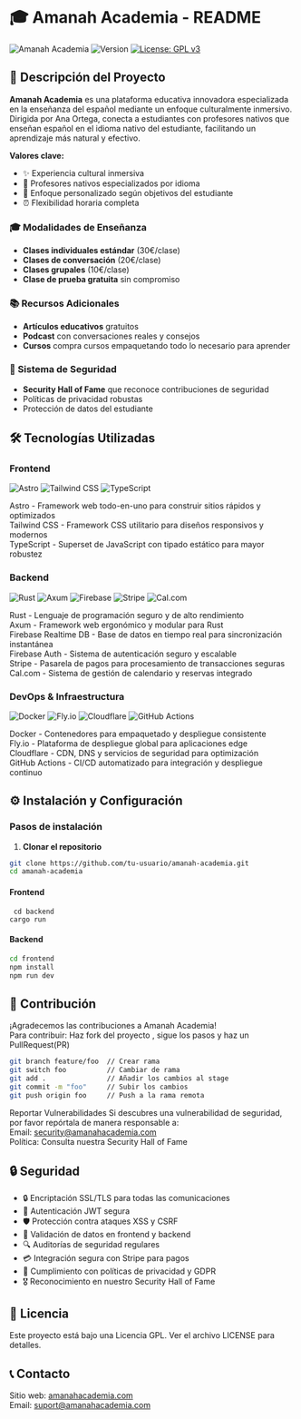 # 🎓 Amanah Academia - README

![Amanah Academia](https://img.shields.io/badge/Platform-Education-orange)
![Version](https://img.shields.io/badge/Version-1.0.0-blue)
[![License: GPL v3](https://img.shields.io/badge/License-GPLv3-blue.svg)](https://www.gnu.org/licenses/gpl-3.0)

## 🎯 Descripción del Proyecto

**Amanah Academia** es una plataforma educativa innovadora especializada en la enseñanza del español mediante un enfoque culturalmente inmersivo.
Dirigida por Ana Ortega, conecta a estudiantes con profesores nativos que enseñan español en el idioma nativo del estudiante,
facilitando un aprendizaje más natural y efectivo.

**Valores clave:**

- ✨ Experiencia cultural inmersiva
- 👥 Profesores nativos especializados por idioma
- 🎯 Enfoque personalizado según objetivos del estudiante
- ⏰ Flexibilidad horaria completa

### 🎓 Modalidades de Enseñanza

- **Clases individuales estándar** (30€/clase)
- **Clases de conversación** (20€/clase)
- **Clases grupales** (10€/clase)
- **Clase de prueba gratuita** sin compromiso

### 📚 Recursos Adicionales

- **Artículos educativos** gratuitos
- **Podcast** con conversaciones reales y consejos
- **Cursos** compra cursos empaquetando todo lo necesario para aprender

### 🔐 Sistema de Seguridad

- **Security Hall of Fame** que reconoce contribuciones de seguridad
- Políticas de privacidad robustas
- Protección de datos del estudiante

## 🛠️ Tecnologías Utilizadas

### Frontend

![Astro](https://img.shields.io/badge/Astro-FF5D01?style=for-the-badge&logo=astro&logoColor=white)
![Tailwind CSS](https://img.shields.io/badge/Tailwind_CSS-38B2AC?style=for-the-badge&logo=tailwind-css&logoColor=white)
![TypeScript](https://img.shields.io/badge/TypeScript-007ACC?style=for-the-badge&logo=typescript&logoColor=white)

Astro - Framework web todo-en-uno para construir sitios rápidos y optimizados  
Tailwind CSS - Framework CSS utilitario para diseños responsivos y modernos  
TypeScript - Superset de JavaScript con tipado estático para mayor robustez

### Backend

![Rust](https://img.shields.io/badge/Rust-000000?style=for-the-badge&logo=rust&logoColor=white)
![Axum](https://img.shields.io/badge/Axum-000000?style=for-the-badge)
![Firebase](https://img.shields.io/badge/Firebase-FFCA28?style=for-the-badge&logo=firebase&logoColor=black)
![Stripe](https://img.shields.io/badge/Stripe-008CDD?style=for-the-badge&logo=stripe&logoColor=white)
![Cal.com](https://img.shields.io/badge/Cal.com-000000?style=for-the-badge)

Rust - Lenguaje de programación seguro y de alto rendimiento  
Axum - Framework web ergonómico y modular para Rust  
Firebase Realtime DB - Base de datos en tiempo real para sincronización instantánea  
Firebase Auth - Sistema de autenticación seguro y escalable  
Stripe - Pasarela de pagos para procesamiento de transacciones seguras  
Cal.com - Sistema de gestión de calendario y reservas integrado

### DevOps & Infraestructura

![Docker](https://img.shields.io/badge/Docker-2496ED?style=for-the-badge&logo=docker&logoColor=white)
![Fly.io](https://img.shields.io/badge/Fly.io-8B5CF6?style=for-the-badge)
![Cloudflare](https://img.shields.io/badge/Cloudflare-F38020?style=for-the-badge&logo=Cloudflare&logoColor=white)
![GitHub Actions](https://img.shields.io/badge/GitHub_Actions-2088FF?style=for-the-badge&logo=github-actions&logoColor=white)

Docker - Contenedores para empaquetado y despliegue consistente  
Fly.io - Plataforma de despliegue global para aplicaciones edge  
Cloudflare - CDN, DNS y servicios de seguridad para optimización  
GitHub Actions - CI/CD automatizado para integración y despliegue continuo

## ⚙️ Instalación y Configuración

### Pasos de instalación

1. **Clonar el repositorio**

```bash
git clone https://github.com/tu-usuario/amanah-academia.git
cd amanah-academia
```

#### Frontend

```
 cd backend
cargo run
```

#### Backend

```bash
cd frontend
npm install
npm run dev
```

## 🤝 Contribución

¡Agradecemos las contribuciones a Amanah Academia!  
Para contribuir: Haz fork del proyecto , sigue los pasos y haz un PullRequest(PR)

```bash
git branch feature/foo  // Crear rama
git switch foo          // Cambiar de rama
git add .               // Añadir los cambios al stage
git commit -m "foo"     // Subir los cambios
git push origin foo     // Push a la rama remota
```

Reportar Vulnerabilidades
Si descubres una vulnerabilidad de seguridad, por favor repórtala de manera responsable a:  
Email: security@amanahacademia.com  
Política: Consulta nuestra Security Hall of Fame

## 🔒 Seguridad

- 🔒 Encriptación SSL/TLS para todas las comunicaciones
- 🔑 Autenticación JWT segura
- 🛡️ Protección contra ataques XSS y CSRF
- 🧩 Validación de datos en frontend y backend
- 🔍 Auditorías de seguridad regulares
- 💳 Integración segura con Stripe para pagos
- 📜 Cumplimiento con políticas de privacidad y GDPR
- 🎖️ Reconocimiento en nuestro Security Hall of Fame

## 📄 Licencia

Este proyecto está bajo una Licencia GPL. Ver el archivo LICENSE para detalles.

## 📞 Contacto

Sitio web: [amanahacademia.com](amanahacademia.com)  
Email: suport@amanahacademia.com
